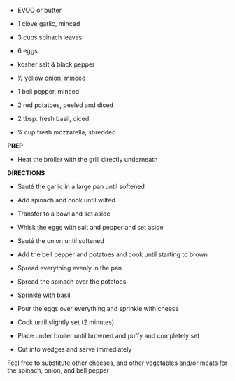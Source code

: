 -   EVOO or butter

-   1 clove garlic, minced

-   3 cups spinach leaves

-   6 eggs

-   kosher salt & black pepper

-   ½ yellow onion, minced

-   1 bell pepper, minced

-   2 red potatoes, peeled and diced

-   2 tbsp. fresh basil, diced

-   ¼ cup fresh mozzarella, shredded

**PREP**

-   Heat the broiler with the grill directly underneath

**DIRECTIONS**

-   Sauté the garlic in a large pan until softened

-   Add spinach and cook until wilted

-   Transfer to a bowl and set aside

-   Whisk the eggs with salt and pepper and set aside

-   Sauté the onion until softened

-   Add the bell pepper and potatoes and cook until starting to brown

-   Spread everything evenly in the pan

-   Spread the spinach over the potatoes

-   Sprinkle with basil

-   Pour the eggs over everything and sprinkle with cheese

-   Cook until slightly set (2 minutes)

-   Place under broiler until browned and puffy and completely set

-   Cut into wedges and serve immediately

Feel free to substitute other cheeses, and other vegetables and/or meats
for the spinach, onion, and bell pepper
